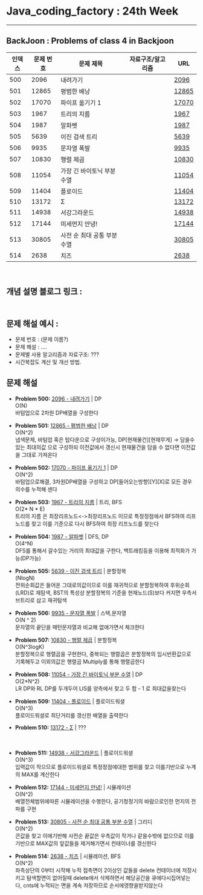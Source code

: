 # Java_coding_factory : 24th Week

---

## BackJoon : Problems of class 4 in Backjoon  

| 인덱스 | 문제 번호 | 문제 제목                   | 자료구조/알고리즘 | URL |
|--------|------------|-----------------------------|------------------|------------------------------------------------|
| 500    | 2096       | 내려가기                   |                  | [2096](https://www.acmicpc.net/problem/2096)   |
| 501    | 12865      | 평범한 배낭                 |                  | [12865](https://www.acmicpc.net/problem/12865) |
| 502    | 17070      | 파이프 옮기기 1            |                  | [17070](https://www.acmicpc.net/problem/17070) |
| 503    | 1967       | 트리의 지름                 |                  | [1967](https://www.acmicpc.net/problem/1967)   |
| 504    | 1987       | 알파벳                     |                  | [1987](https://www.acmicpc.net/problem/1987)   |
| 505    | 5639       | 이진 검색 트리             |                  | [5639](https://www.acmicpc.net/problem/5639)   |
| 506    | 9935       | 문자열 폭발                 |                  | [9935](https://www.acmicpc.net/problem/9935)   |
| 507    | 10830      | 행렬 제곱                   |                  | [10830](https://www.acmicpc.net/problem/10830) |
| 508    | 11054      | 가장 긴 바이토닉 부분 수열 |                  | [11054](https://www.acmicpc.net/problem/11054) |
| 509    | 11404      | 플로이드                   |                  | [11404](https://www.acmicpc.net/problem/11404) |
| 510    | 13172      | Σ                          |                  | [13172](https://www.acmicpc.net/problem/13172) |
| 511    | 14938      | 서강그라운드               |                  | [14938](https://www.acmicpc.net/problem/14938) |
| 512    | 17144      | 미세먼지 안녕!             |                  | [17144](https://www.acmicpc.net/problem/17144) |
| 513    | 30805      | 사전 순 최대 공통 부분 수열 |                 | [30805](https://www.acmicpc.net/problem/30805) |
| 514    | 2638       | 치즈                        |                 | [2638](https://www.acmicpc.net/problem/2638)   |


<br>

## 개념 설명 블로그 링크 : <br><br>

## 문제 해설 예시 : 
- 문제 번호 : (문제 이름?)
- 문제 해설 : .... 
- 문제별 사용 알고리즘과 자료구조: ???
- 시간복잡도 계산 및 개선 방법.

## 문제 해설
- **Problem 500:** [2096 - 내려가기](https://www.acmicpc.net/problem/2096) | DP
<br>O(N)<br>바텀업으로 2차원 DP배열을 구성한다<br>

- **Problem 501:** [12865 - 평범한 배낭](https://www.acmicpc.net/problem/12865) | DP
<br>O(N^2)<br>냅색문제, 바텀업 혹은 탑다운으로 구성이가능, DP[현재물건][현재무게] -> 담을수있는 최대의값 으로 구성하되 이전값에서 갱신시 현재물건을 담을 수 없다면 이전값을 그대로 가져온다<br>

- **Problem 502:** [17070 - 파이프 옮기기 1](https://www.acmicpc.net/problem/17070) | DP
<br>O(N^2)<br>바텀업으로해결, 3차원DP배열을 구성하고 DP[들어오는방향][Y][X]로 모든 경우의수를 누적해 센다<br>

- **Problem 503:** [1967 - 트리의 지름](https://www.acmicpc.net/problem/1967) | 트리, BFS
<br>O(2* N * E)<br>트리의 지름 은 최장리프노드<->최장리프노드 이므로 특정정점에서 BFS하여 리프노드를 찾고 이를 기준으로 다시 BFS하여 최장 리프노드를 찾는다<br>

- **Problem 504:** [1987 - 알파벳](https://www.acmicpc.net/problem/1987) | DFS, DP
<br>O(4^N)<br>DFS를 통해서 갈수있는 거리의 최대값을 구한다, 백트래킹등을 이용해 최적화가 가능(DP가능)<br>

- **Problem 505:** [5639 - 이진 검색 트리](https://www.acmicpc.net/problem/5639) | 분할정복
<br>(NlogN)<br>전위순회값은 들어온 그대로의값이므로 이를 재귀적으로 분할정복하여 후위순회(LRD)로 재탐색, BST의 특성상 분할정복의 기준을 현재노드(S)보다 커지면 우측서브트리로 삼고 재귀탐색<br>

- **Problem 506:** [9935 - 문자열 폭발](https://www.acmicpc.net/problem/9935) | 스택,문자열
<br>O(N ^ 2)<br>문자열의 끝단을 패턴문자열과 비교해 없애가면서 체크한다<br>

- **Problem 507:** [10830 - 행렬 제곱](https://www.acmicpc.net/problem/10830) | 분할정복
<br>O(N^3logK)<br>분할정복으로 행렬곱을 구현한다, 중복되는 행렬곱은 분할정복의 임시반환값으로 기록해두고 이외의값은 행렬곱 Multiply를 통해 행렬곱한다<br>

- **Problem 508:** [11054 - 가장 긴 바이토닉 부분 수열](https://www.acmicpc.net/problem/11054) | DP
<br>O(2*N^2)<br>LR DP와 RL DP를 두개두어 LIS를 양측에서 찾고 두 합 - 1 로 최대값을찾는다<br>

- **Problem 509:** [11404 - 플로이드](https://www.acmicpc.net/problem/11404) | 플로이드워셜
<br>O(N^3)<br>플로이드워셜로 최단거리를 갱신한 배열을 출력한다<br>

- **Problem 510:** [13172 - Σ](https://www.acmicpc.net/problem/13172) | ???
<br><br><br>

- **Problem 511:** [14938 - 서강그라운드](https://www.acmicpc.net/problem/14938) | 플로이드워셜
<br>O(N^3)<br>입력값이 작으므로 플로이드워셜로 특정정점에대한 범위를 찾고 이를기반으로 누계의 MAX를 계산한다 <br>

- **Problem 512:** [17144 - 미세먼지 안녕!](https://www.acmicpc.net/problem/17144) | 시뮬레이션
<br>O(N^2)<br>배열전체범위에따른 시뮬레이션을 수행한다, 공기청정기의 바람으로인한 먼지의 전파를 구현<br>

- **Problem 513:** [30805 - 사전 순 최대 공통 부분 수열](https://www.acmicpc.net/problem/30805) | 그리디
<br>O(N^2)<br>큰값을 찾고 이에기반해 사전순 끝값은 우측값이 작거나 같을수밖에 없으므로 이를기반으로 MAX값의 앞값들을 제거해가면서 컨테이너를 갱신한다<br>

- **Problem 514:** [2638 - 치즈](https://www.acmicpc.net/problem/2638) | 시뮬레이션, BFS
<br>O(N^2)<br>좌측상단의 0부터 시작해 누적 접촉면이 2이상인 값들을 delete 컨테이너에 저장시키고 탐색할면이 없어질때 delete에서 삭제하면서 해당공간을 큐에다시집어넣는다, cnts에 누적되는 면을 계속 저장하므로 순서에영향을받지않는다<br>

